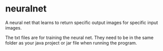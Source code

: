 # neuralnet
A neural net that learns to return specific output images for specific input images.

The txt files are for training the neural net. They need to be in the same folder as your java project or jar file when running the program.
